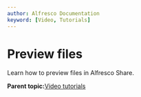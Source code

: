```yaml
---
author: Alfresco Documentation
keyword: [Video, Tutorials]
---
```


# Preview files

Learn how to preview files in Alfresco Share.

  

**Parent topic:**[Video tutorials](../topics/alfresco-video-tutorials.md)

